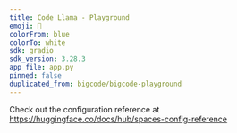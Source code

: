 ```yaml
---
title: Code Llama - Playground
emoji: 🦙
colorFrom: blue
colorTo: white
sdk: gradio
sdk_version: 3.28.3
app_file: app.py
pinned: false
duplicated_from: bigcode/bigcode-playground
---
```


Check out the configuration reference at https://huggingface.co/docs/hub/spaces-config-reference
